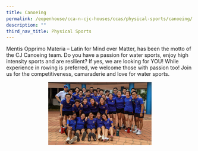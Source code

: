 ```yaml
---
title: Canoeing
permalink: /eopenhouse/cca-n-cjc-houses/ccas/physical-sports/canoeing/
description: ""
third_nav_title: Physical Sports
---
```

Mentis Opprimo Materia – Latin for Mind over Matter, has been the motto of the CJ Canoeing team. Do you have a passion for water sports, enjoy high intensity sports and are resilient? If yes, we are looking for YOU! While experience in rowing is preferred, we welcome those with passion too! Join us for the competitiveness, camaraderie and love for water sports.

<style>  
img {  
  display: block;  
  margin-left: auto;  
  margin-right: auto;  
}  
</style>  
<img style="width:55%;" alt="CJC canoeing" src="/images/canoeing.png">